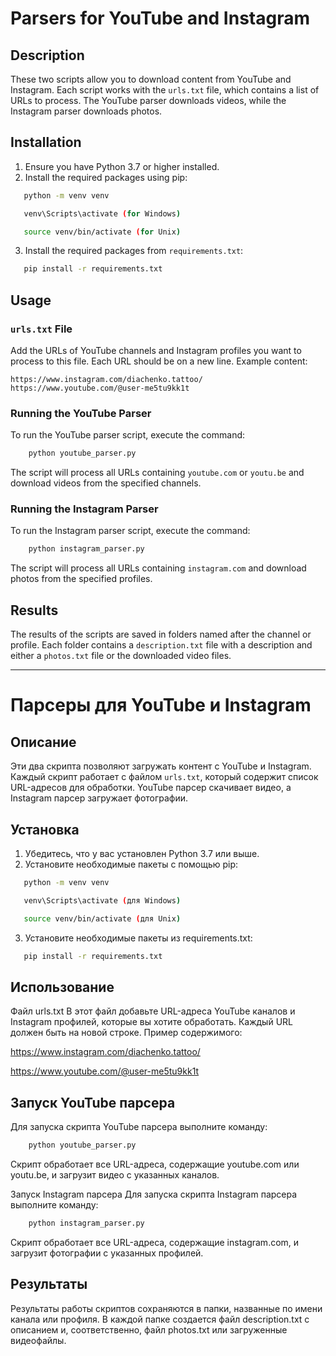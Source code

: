 # Parsers for YouTube and Instagram

## Description

These two scripts allow you to download content from YouTube and Instagram. Each script works with the `urls.txt` file,
which contains a list of URLs to process. The YouTube parser downloads videos, while the Instagram parser downloads
photos.

## Installation

1. Ensure you have Python 3.7 or higher installed.
2. Install the required packages using pip:

```bash
   python -m venv venv

   venv\Scripts\activate (for Windows)

   source venv/bin/activate (for Unix)
```

3. Install the required packages from `requirements.txt`:

```bash
   pip install -r requirements.txt
```

## Usage

### `urls.txt` File

Add the URLs of YouTube channels and Instagram profiles you want to process to this file. Each URL should be on a new
line. Example content:

```
https://www.instagram.com/diachenko.tattoo/
https://www.youtube.com/@user-me5tu9kk1t
```

### Running the YouTube Parser

To run the YouTube parser script, execute the command:

```bash
    python youtube_parser.py
```

The script will process all URLs containing `youtube.com` or `youtu.be` and download videos from the specified channels.

### Running the Instagram Parser

To run the Instagram parser script, execute the command:

```bash
    python instagram_parser.py
```

The script will process all URLs containing `instagram.com` and download photos from the specified profiles.

## Results

The results of the scripts are saved in folders named after the channel or profile. Each folder contains
a `description.txt` file with a description and either a `photos.txt` file or the downloaded video files.

***

# Парсеры для YouTube и Instagram

## Описание

Эти два скрипта позволяют загружать контент с YouTube и Instagram. Каждый скрипт работает с файлом `urls.txt`, который
содержит список URL-адресов для обработки. YouTube парсер скачивает видео, а Instagram парсер загружает фотографии.

## Установка

1. Убедитесь, что у вас установлен Python 3.7 или выше.
2. Установите необходимые пакеты с помощью pip:

```bash
   python -m venv venv

   venv\Scripts\activate (для Windows)

   source venv/bin/activate (для Unix)
```

3. Установите необходимые пакеты из requirements.txt:

```bash
   pip install -r requirements.txt
```

## Использование

Файл urls.txt
В этот файл добавьте URL-адреса YouTube каналов и Instagram
профилей, которые вы хотите обработать. Каждый URL должен быть на новой строке. Пример содержимого:

https://www.instagram.com/diachenko.tattoo/

https://www.youtube.com/@user-me5tu9kk1t

## Запуск YouTube парсера

Для запуска скрипта YouTube парсера выполните команду:

```bash
    python youtube_parser.py
```

Скрипт обработает все URL-адреса, содержащие youtube.com или youtu.be, и загрузит видео с указанных каналов.

Запуск Instagram парсера
Для запуска скрипта Instagram парсера выполните команду:

```bash
    python instagram_parser.py
```

Скрипт обработает все URL-адреса, содержащие instagram.com, и загрузит фотографии с указанных профилей.

## Результаты

Результаты работы скриптов сохраняются в папки, названные по имени канала или профиля.
В каждой папке создается файл description.txt с описанием и, соответственно, файл photos.txt или загруженные видеофайлы.
